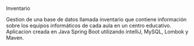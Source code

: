 Inventario

Gestion de una base de datos llamada inventario que contiene información sobre los equipos informáticos de cada aula en un centro educativo. Aplicacion creada en Java Spring Boot utilizando intelliJ, MySQL, Lombok y Maven.
